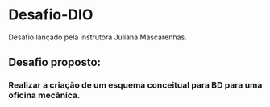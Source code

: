 # Desafio-DIO
Desafio lançado pela instrutora Juliana Mascarenhas.
## Desafio proposto:
### Realizar a criação de um esquema conceitual para BD para uma oficina mecânica.
